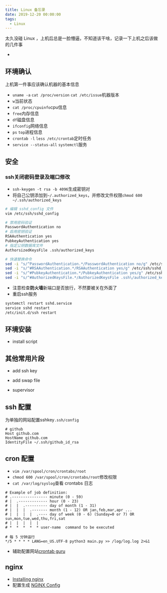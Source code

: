 ```yaml
---
title: Linux 备忘录
date: 2019-12-20 00:00:00
tags:
  - Linux
---
```


太久没碰 Linux ，上机后总是一脸懵逼，不知道该干啥，记录一下上机之后该做的几件事

- <!--more-->

## 环境确认

上机第一件事应该确认机器的基本信息

- `uname -a` `cat /proc/version` `cat /etc/issue`机器版本
- `w`当前状态
- `cat /proc/cpuinfo`cpu信息
- `free`内存信息
- `df`磁盘信息
- `ifconfig`网络信息
- `ps` `top`进程信息
- `crontab -l` `less /etc/crontab`定时任务
- `service --status-all` `systemctl`服务

## 安全

### ssh关闭密码登录及端口修改

- `ssh-keygen -t rsa -b 4096`生成密钥对
- 将自己公钥添加到`~/.authorized_keys`，并修改文件权限`chmod 600 ~/.ssh/authorized_keys`
```bash
# 编辑 sshd_config 文件
vim /etc/ssh/sshd_config

# 禁用密码验证
PasswordAuthentication no
# 启用密钥验证
RSAAuthentication yes
PubkeyAuthentication yes
# 指定公钥数据库文件
AuthorsizedKeysFile .ssh/authorized_keys

# 快速替换命令
sed -i "s/^PasswordAuthentication.*/PasswordAuthentication no/g" /etc/ssh/sshd_config
sed -i "s/^#RSAAuthentication.*/RSAAuthentication yes/g" /etc/ssh/sshd_config
sed -i "s/^#PubkeyAuthentication.*/PubkeyAuthentication yes/g" /etc/ssh/sshd_config
sed -i "s/^#AuthorizedKeysFile.*/AuthorizedKeysFile .ssh\/authorized_keys/g" /etc/ssh/sshd_config
```
- 注意检查**防火墙**新端口是否放行，不然要被关在外面了
- 重启ssh服务
```bash
systemctl restart sshd.service
service sshd restart
/etc/init.d/ssh restart
```

## 环境安装

- install script
<script src="https://gist.github.com/lawvs/c74d13013e62e0c503075390a0d96821.js"></script>

## 其他常用片段

- add ssh key
<script src="https://gist.github.com/lawvs/8dc6a9088bd9a6a5d15fca12da37e61a.js"></script>
- add swap file
<script src="https://gist.github.com/lawvs/b343853ddba8823445983bd55949fdad.js"></script>
- supervisor
<script src="https://gist.github.com/lawvs/6cf489d43acfaf4843516c7394e530fe.js"></script>

## ssh 配置

为单独的网站配置sshkey`.ssh/config`
```
# github
Host github.com
HostName github.com
IdentityFile ~/.ssh/github_id_rsa
```

## cron 配置

- `vim /var/spool/cron/crontabs/root`
- `chmod 600 /var/spool/cron/crontabs/root`修改权限
- `cat /var/log/syslog`查看 crontabs 日志
```
# Example of job definition:
# .---------------- minute (0 - 59)
# |  .------------- hour (0 - 23)
# |  |  .---------- day of month (1 - 31)
# |  |  |  .------- month (1 - 12) OR jan,feb,mar,apr ...
# |  |  |  |  .---- day of week (0 - 6) (Sunday=0 or 7) OR sun,mon,tue,wed,thu,fri,sat
# |  |  |  |  |
# *  *  *  *  * user-name  command to be executed

# 每 5 分钟运行
*/5 * * * * LANG=en_US.UTF-8 python3 main.py >> /log/log.log 2>&1
```
- 辅助配置网站[crontab guru](https://crontab.guru/)

## nginx

- [Installing nginx](https://nginx.org/en/docs/install.html)
- 配置生成 [NGINX Config](https://nginxconfig.io)
